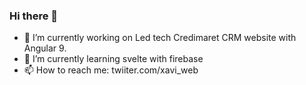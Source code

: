 ### Hi there 👋

- 🔭 I’m currently working on Led tech Credimaret CRM website with Angular 9.
- 🌱 I’m currently learning svelte with firebase
- 📫 How to reach me: twiiter.com/xavi_web


<!--
**xavierclotet/xavierclotet** is a ✨ _special_ ✨ repository because its `README.md` (this file) appears on your GitHub profile.

Here are some ideas to get you started:

- 🔭 I’m currently working on ...
- 🌱 I’m currently learning ...
- 👯 I’m looking to collaborate on ...
- 🤔 I’m looking for help with ...
- 💬 Ask me about ...
- 📫 How to reach me: ...
- 😄 Pronouns: ...
- ⚡ Fun fact: ...
-->
